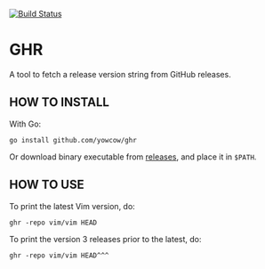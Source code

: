 [![Build Status](https://travis-ci.org/yowcow/ghr.svg?branch=master)](https://travis-ci.org/yowcow/ghr)

GHR
===

A tool to fetch a release version string from GitHub releases.

HOW TO INSTALL
--------------

With Go:

```
go install github.com/yowcow/ghr
```

Or download binary executable from [releases](https://github.com/yowcow/ghr/releases), and place it in `$PATH`.

HOW TO USE
----------

To print the latest Vim version, do:

```
ghr -repo vim/vim HEAD
```

To print the version 3 releases prior to the latest, do:

```
ghr -repo vim/vim HEAD^^^
```
